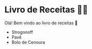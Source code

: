 # Livro de Receitas :woman_cook:



Olá! Bem vindo ao livro de receitas :wave:





- Strogonoff
- Pavê
- Bolo de Cenoura

